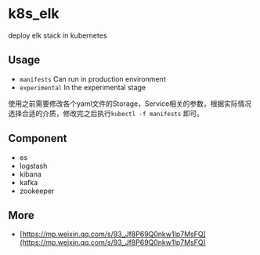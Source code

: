 # k8s_elk
deploy elk stack in kubernetes

## Usage
- `manifests` Can run in production environment
- `experimental` In the experimental stage

使用之前需要修改各个yaml文件的Storage，Service相关的参数，根据实际情况选择合适的介质，修改完之后执行`kubectl -f manifests` 即可。


## Component
- es
- logstash
- kibana
- kafka
- zookeeper


## More
- [https://mp.weixin.qq.com/s/93_Jf8P69Q0nkw1Ip7MsFQ](https://mp.weixin.qq.com/s/93_Jf8P69Q0nkw1Ip7MsFQ)
